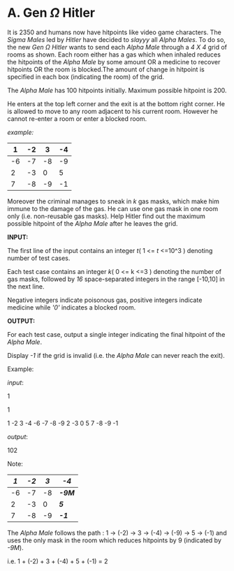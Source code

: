# A. Gen $\Omega$ Hitler

It is 2350 and humans now have hitpoints like video game characters. The *Sigma Males* led by *Hitler*  have decided to *slayyy* all *Alpha Males*.
To do so, the new *Gen* $\Omega$ *Hitler* wants to send each *Alpha Male* through a *4 X 4* grid of rooms as shown. Each room either has a gas which 
when inhaled reduces the hitpoints of the *Alpha Male* by some amount OR a medicine to recover hitpoints OR the room is blocked.The amount of change in hitpoint is specified in each box (indicating the room) of the grid. 

The *Alpha Male* has 100 hitpoints initially. Maximum possible hitpoint is 200.

He enters at the top left corner and the exit is at the bottom right corner.
He is allowed to move to any room adjacent to his current room.
However he cannot re-enter a room or enter a blocked room.

*example:*

| 1 | -2 | 3 | -4 |
|-|-|-|-|
| -6 |-7 |-8 |-9 |
| 2| -3| 0| 5|
|7 |-8 |-9 |-1 |

Moreover the criminal manages to sneak in *k* gas masks, which make him immune to the damage of the gas. He can use one gas mask 
in one room only (i.e. non-reusable gas masks).
Help Hitler find out the maximum possible hitpoint of the *Alpha Male* after he leaves the grid.

**INPUT:**

The first line of the input contains an integer *t*( 1 <= *t* <=10^3 ) denoting number of test cases. 

Each test case contains an integer *k*( 0 <= k <=3 ) denoting the number of gas masks, followed by 
*16* space-separated integers in the range [-10,10] in the next line.

Negative integers indicate poisonous gas, positive integers indicate medicine while *'0'* indicates a blocked room.

**OUTPUT:**

For each test case, output a single integer indicating the final hitpoint of the *Alpha Male*. 

Display *-1* if the grid is invalid (i.e. the *Alpha Male* can never reach the exit).

Example:

*input*:

1

1

1 -2 3 -4 -6 -7 -8 -9 2 -3 0 5 7 -8 -9 -1 

*output*:

102

Note:

| *1* | *-2* | *3* | *-4* | 
|-|-|-|-|
| -6 |-7 |-8 |***-9M*** |
| 2| -3| 0| ***5***|
|7 |-8 |-9 |***-1*** |

The *Alpha Male* follows the path : 1 -> (-2) -> 3 -> (-4) -> (-9) -> 5 -> (-1) and uses the only mask in the room which reduces hitpoints by 9 (indicated by *-9M*).

i.e. 1 + (-2) + 3 + (-4) + 5 + (-1) = 2








